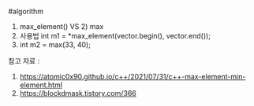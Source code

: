 
#algorithm
1) max_element()  VS  2) max
2) 사용법 int m1 = *max_element(vector.begin(), vector.end());
3) int m2 = max(33, 40);

참고 자료 : <br>
1) https://atomic0x90.github.io/c++/2021/07/31/c++-max-element-min-element.html
2) https://blockdmask.tistory.com/366 <br>

